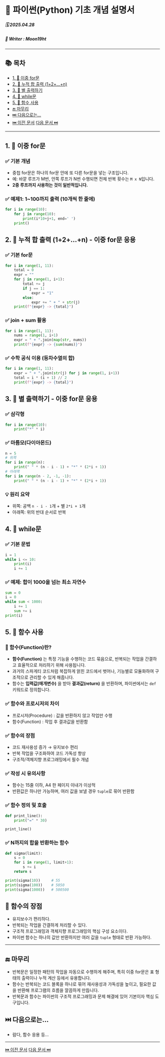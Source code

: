 # 🐍 파이썬(Python) 기초 개념 설명서

##### 🗓️ 2025.04.28
##### 📝 Writer : Moon19ht

---

## 📚 목차

- [1. 📌 이중 for문](#1--이중-for문)
- [2. 📌 누적 합 출력 (1+2+...+n)](#2--누적-합-출력-12n---이중-for문-응용)
- [3. 📌 별 출력하기](#3--별-출력하기---이중-for문-응용)
- [4. 📌 while문](#4--while문)
- [5. 📌 함수 사용](#5--함수-사용)
- [🔚 마무리](#-마무리)
- [⏭️ 다음으로는...](#️-다음으로는)
- [⏮️ 이전 문서](./0425%20Python정리.md) [다음 문서 ⏭️](./0429%20Python정리.md)

---

## 1. 📌 이중 for문

### ✅ 기본 개념
- 중첩 for문은 하나의 for문 안에 또 다른 for문을 넣는 구조입니다.
- 예: 바깥 루프가 M번, 안쪽 루프가 N번 수행되면 전체 반복 횟수는 `M x N`입니다.
- **2중 루프까지 사용하는 것이 일반적입니다.**

### ✅ 예제1: 1~100까지 출력 (10개씩 한 줄에)
```python
for i in range(10):
    for j in range(10):
        print(i*10+j+1, end=' ')
    print()
```

## 2. 📌 누적 합 출력 (1+2+...+n) - 이중 for문 응용

### ✅ 기본 for문
```python
for i in range(1, 11):
    total = 0
    expr = ""
    for j in range(1, i+1):
        total += j
        if j == 1:
            expr = "1"
        else:
            expr += " + " + str(j)
    print(f"{expr} -> {total}")
```

### ✅ join + sum 활용
```python
for i in range(1, 11):
    nums = range(1, i+1)
    expr = " + ".join(map(str, nums))
    print(f"{expr} -> {sum(nums)}")
```

### ✅ 수학 공식 이용 (등차수열의 합)
```python
for i in range(1, 11):
    expr = " + ".join(str(j) for j in range(1, i+1))
    total = i * (i + 1) // 2
    print(f"{expr} -> {total}")
```

## 3. 📌 별 출력하기 - 이중 for문 응용

### ✅ 삼각형
```python
for i in range(10):
    print("*" * i)
```

### ✅ 마름모(다이아몬드)
```python
n = 5
# 위쪽
for i in range(n):
    print(" " * (n - i - 1) + "*" * (2*i + 1))
# 아래쪽
for i in range(n - 2, -1, -1):
    print(" " * (n - i - 1) + "*" * (2*i + 1))
```

### 💡 원리 요약
- 위쪽: 공백 `n - i - 1`개 + 별 `2*i + 1`개
- 아래쪽: 위의 반대 순서로 반복

## 4. 📌 while문

### ✅ 기본 문법
```python
i = 1
while i <= 10:
    print(i)
    i += 1
```

### ✅ 예제: 합이 1000을 넘는 최소 자연수
```python
sum = 0
i = 0
while sum < 1000:
    i += 1
    sum += i
print(i)
```

## 5. 📌 함수 사용

### 📌 함수(Function)란?
- **함수(Function)** 는 특정 기능을 수행하는 코드 묶음으로, 반복되는 작업을 간결하고 효율적으로 처리하기 위해 사용됩니다.
- 과거의 스파게티 코드처럼 복잡하게 얽힌 코드에서 벗어나, 기능별로 모듈화하여 구조적으로 관리할 수 있게 해줍니다.
- 함수는 **입력값(매개변수)** 을 받아 **결과값(return)** 을 반환하며, 파이썬에서는 `def` 키워드로 정의합니다.

### ✅ 함수와 프로시저의 차이
- 프로시저(Procedure) : 값을 반환하지 않고 작업만 수행
- 함수(Function) : 작업 후 결과값을 반환함

### ✅ 함수의 장점
- 코드 재사용성 증가 → 유지보수 편리
- 반복 작업을 구조화하여 코드 가독성 향상
- 구조적/객체지향 프로그래밍에서 필수 개념

### ✅ 작성 시 유의사항
- 함수는 15줄 이하, A4 한 페이지 이내가 이상적
- 반환값은 하나만 가능하며, 여러 값을 보낼 경우 `tuple`로 묶어 반환함

### ✅ 함수 정의 및 호출
```python
def print_line():
    print("=" * 30)

print_line()
```

### ✅ N까지의 합을 반환하는 함수
```python
def sigma(limit):
    s = 0
    for i in range(1, limit+1):
        s += i
    return s

print(sigma(10))     # 55
print(sigma(100))    # 5050
print(sigma(1000))   # 500500
```

## 📌 함수의 장점
- 유지보수가 편리하다.
- 반복되는 작업을 간결하게 처리할 수 있다.
- 구조적 프로그래밍과 객체지향 프로그래밍의 핵심 구성 요소이다.
- 파이썬 함수는 하나의 값만 반환하지만 여러 값을 `tuple` 형태로 반환 가능하다.

---

## 🔚 마무리
- 반복문은 일정한 패턴의 작업을 자동으로 수행하게 해주며, 특히 이중 for문은 표 형태의 출력이나 누적 계산 등에서 유용합니다. 
- 함수는 반복되는 코드 블록을 하나로 묶어 재사용성과 가독성을 높이고, 필요한 값을 반환해 프로그램의 흐름을 깔끔하게 만듭니다. 
- 반복문과 함수는 파이썬의 구조적 프로그래밍과 문제 해결에 있어 기본이자 핵심 도구입니다.

## ⏭️ 다음으로는...
- 람다, 함수 응용 등...

---

[⏮️ 이전 문서](./0425%20Python정리.md) [다음 문서 ⏭️](./0429%20Python정리.md)
